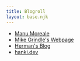 ```yaml
---
title: Blogroll
layout: base.njk
---
```


- [Manu Moreale](https://manuelmoreale.com/)
- [Mike Grindle's Webpage](http://mikegrindle.com)
- [Herman's Blog](https://herman.bearblog.dev/)
- [hanki.dev](https://hanki.dev/)
